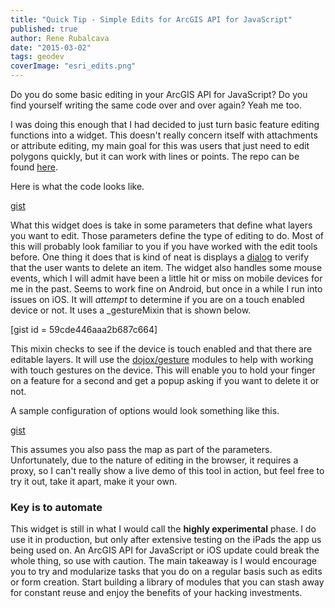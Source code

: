 ```yaml
---
title: "Quick Tip - Simple Edits for ArcGIS API for JavaScript"
published: true
author: Rene Rubalcava
date: "2015-03-02"
tags: geodev
coverImage: "esri_edits.png"
---
```


Do you do some basic editing in your ArcGIS API for JavaScript? Do you find yourself writing the same code over and over again? Yeah me too.

I was doing this enough that I had decided to just turn basic feature editing functions into a widget. This doesn't really concern itself with attachments or attribute editing, my main goal for this was users that just need to edit polygons quickly, but it can work with lines or points. The repo can be found [here](https://github.com/odoe/esri-simpleedit-widget).

Here is what the code looks like.

[gist](https://gist.github.com/odoe/51ca2718a58f1072a982)

What this widget does is take in some parameters that define what layers you want to edit. Those parameters define the type of editing to do. Most of this will probably look familiar to you if you have worked with the edit tools before. One thing it does that is kind of neat is displays a [dialog](http://dojotoolkit.org/reference-guide/1.10/dijit/Dialog.html) to verify that the user wants to delete an item. The widget also handles some mouse events, which I will admit have been a little hit or miss on mobile devices for me in the past. Seems to work fine on Android, but once in a while I run into issues on iOS. It will _attempt_ to determine if you are on a touch enabled device or not. It uses a \_gestureMixin that is shown below.

[gist id = 59cde446aaa2b687c664]

This mixin checks to see if the device is touch enabled and that there are editable layers. It will use the [dojox/gesture](http://dojotoolkit.org/reference-guide/1.10/dojox/gesture.html) modules to help with working with touch gestures on the device. This will enable you to hold your finger on a feature for a second and get a popup asking if you want to delete it or not.

A sample configuration of options would look something like this.

[gist](https://gist.github.com/odoe/d2f63fbe6a845e8e38a2)

This assumes you also pass the map as part of the parameters. Unfortunately, due to the nature of editing in the browser, it requires a proxy, so I can't really show a live demo of this tool in action, but feel free to try it out, take it apart, make it your own.

### Key is to automate

This widget is still in what I would call the **highly experimental** phase. I do use it in production, but only after extensive testing on the iPads the app us being used on. An ArcGIS API for JavaScript or iOS update could break the whole thing, so use with caution. The main takeaway is I would encourage you to try and modularize tasks that you do on a regular basis such as edits or form creation. Start building a library of modules that you can stash away for constant reuse and enjoy the benefits of your hacking investments.

